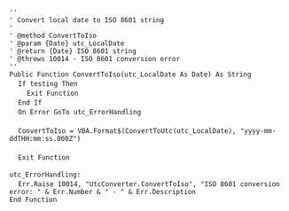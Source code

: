 &nbsp;  &nbsp;  &nbsp;  &nbsp;  
`''`  
`' Convert local date to ISO 8601 string`  
`'`  
`' @method ConvertToIso`  
`' @param {Date} utc_LocalDate`  
`' @return {Date} ISO 8601 string`  
`' @throws 10014 - ISO 8601 conversion error`  
`''`  
`Public Function ConvertToIso(utc_LocalDate As Date) As String`  
&nbsp;&nbsp;&nbsp;&nbsp;`If testing Then`  
&nbsp;&nbsp;&nbsp;&nbsp;&nbsp;&nbsp;&nbsp;&nbsp;`Exit Function`  
&nbsp;&nbsp;&nbsp;&nbsp;`End If`  
&nbsp;&nbsp;&nbsp;&nbsp;`On Error GoTo utc_ErrorHandling`  
&nbsp;  &nbsp;  &nbsp;  &nbsp;  
&nbsp;&nbsp;&nbsp;&nbsp;`ConvertToIso = VBA.Format$(ConvertToUtc(utc_LocalDate), "yyyy-mm-ddTHH:mm:ss.000Z")`  
&nbsp;  &nbsp;  &nbsp;  &nbsp;  
&nbsp;&nbsp;&nbsp;&nbsp;`Exit Function`  
&nbsp;  &nbsp;  &nbsp;  &nbsp;  
`utc_ErrorHandling:`  
&nbsp;&nbsp;&nbsp;&nbsp;`Err.Raise 10014, "UtcConverter.ConvertToIso", "ISO 8601 conversion error: " & Err.Number & " - " & Err.Description`  
`End Function`  

